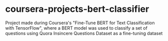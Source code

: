 # coursera-projects-bert-classifier
Project made during Coursera's "Fine-Tune BERT for Text Classification with TensorFlow", where a BERT model was used to classify a set of questions using Quora Insincere Questions Dataset as a fine-tuning dataset
